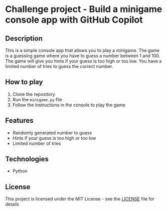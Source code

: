 # Challenge project - Build a minigame console app with GitHub Copilot

## Description
This is a simple console app that allows you to play a minigame. The game is a guessing game where you have to guess a number between 1 and 100. The game will give you hints if your guess is too high or too low. You have a limited number of tries to guess the correct number.

## How to play
1. Clone the repository
2. Run the `minigame.py` file
3. Follow the instructions in the console to play the game

## Features
- Randomly generated number to guess
- Hints if your guess is too high or too low
- Limited number of tries

## Technologies
- Python

## License
This project is licensed under the MIT License - see the [LICENSE](LICENSE) file for details
```
